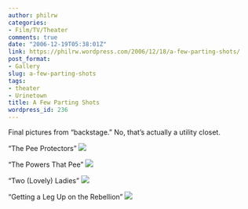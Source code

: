 ```yaml
---
author: philrw
categories:
- Film/TV/Theater
comments: true
date: "2006-12-19T05:38:01Z"
link: https://philrw.wordpress.com/2006/12/18/a-few-parting-shots/
post_format:
- Gallery
slug: a-few-parting-shots
tags:
- theater
- Urinetown
title: A Few Parting Shots
wordpress_id: 236
---
```


Final pictures from “backstage.” No, that’s actually a utility closet.

“The Pee Protectors”
![](/images/The_Pee_Protectors.jpg)

“The Powers That Pee”
![](/images/The_Powers_That_Pee.jpg)

“Two (Lovely) Ladies”
![](/images/Two_Lovely_Ladies.jpg)

“Getting a Leg Up on the Rebellion”
![](/images/Getting_a_Leg_Up_on_the_Rebellion.jpg)